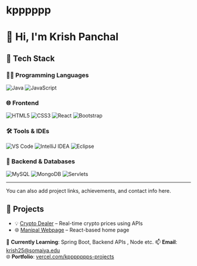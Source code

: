 # kpppppp
# 👋 Hi, I'm Krish Panchal

## 🧠 Tech Stack

### 👨‍💻 Programming Languages
![Java](https://img.shields.io/badge/Java-ED8B00?style=for-the-badge&logo=java&logoColor=white)
![JavaScript](https://img.shields.io/badge/JavaScript-F7DF1E?style=for-the-badge&logo=javascript&logoColor=black)

### 🌐 Frontend
![HTML5](https://img.shields.io/badge/HTML5-E34F26?style=for-the-badge&logo=html5&logoColor=white)
![CSS3](https://img.shields.io/badge/CSS3-1572B6?style=for-the-badge&logo=css3&logoColor=white)
![React](https://img.shields.io/badge/React-20232A?style=for-the-badge&logo=react&logoColor=61DAFB)
![Bootstrap](https://img.shields.io/badge/Bootstrap-563D7C?style=for-the-badge&logo=bootstrap&logoColor=white)

### 🛠️ Tools & IDEs
![VS Code](https://img.shields.io/badge/VS%20Code-007ACC?style=for-the-badge&logo=visual-studio-code&logoColor=white)
![IntelliJ IDEA](https://img.shields.io/badge/IntelliJ%20IDEA-000000?style=for-the-badge&logo=intellij-idea&logoColor=white)
![Eclipse](https://img.shields.io/badge/Eclipse-2C2255?style=for-the-badge&logo=eclipse&logoColor=white)

### 🧩 Backend & Databases
![MySQL](https://img.shields.io/badge/MySQL-005C84?style=for-the-badge&logo=mysql&logoColor=white)
![MongoDB](https://img.shields.io/badge/MongoDB-4EA94B?style=for-the-badge&logo=mongodb&logoColor=white)
![Servlets](https://img.shields.io/badge/Servlets-1E1E1E?style=for-the-badge&logo=apachetomcat&logoColor=white)

---

You can also add project links, achievements, and contact info here.
## 🚀 Projects
- 💡 [Crypto Dealer](https://github.com/kppppppp/Cryto) – Real-time crypto prices using APIs
- 🌐 [Manipal Webpage](https://github.com/kppppppp/my-app) – React-based home page


🧠 **Currently Learning**: Spring Boot, Backend APIs , Node etc. 
📫 **Email**: krish25@somaiya.edu  
🌐 **Portfolio**: [vercel.com/kppppppps-projects](https://vercel.com/kppppppps-projects)
